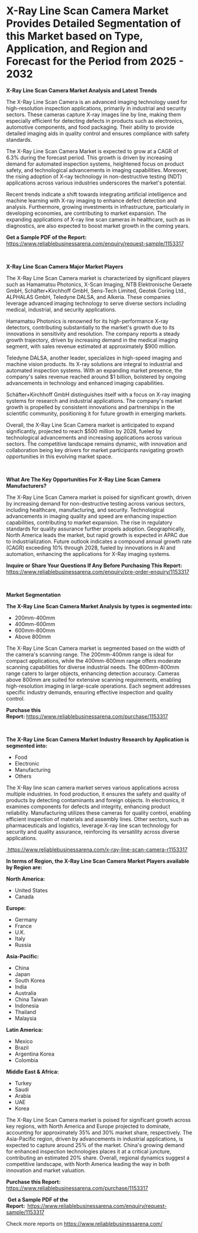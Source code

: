 <p><h1>X-Ray Line Scan Camera Market Provides Detailed Segmentation of this Market based on Type, Application, and Region and Forecast for the Period from 2025 - 2032</h1></p><p><strong>X-Ray Line Scan Camera Market Analysis and Latest Trends</strong></p>
<p><p>The X-Ray Line Scan Camera is an advanced imaging technology used for high-resolution inspection applications, primarily in industrial and security sectors. These cameras capture X-ray images line by line, making them especially efficient for detecting defects in products such as electronics, automotive components, and food packaging. Their ability to provide detailed imaging aids in quality control and ensures compliance with safety standards.</p><p>The X-Ray Line Scan Camera Market is expected to grow at a CAGR of 6.3% during the forecast period. This growth is driven by increasing demand for automated inspection systems, heightened focus on product safety, and technological advancements in imaging capabilities. Moreover, the rising adoption of X-ray technology in non-destructive testing (NDT) applications across various industries underscores the market's potential. </p><p>Recent trends indicate a shift towards integrating artificial intelligence and machine learning with X-ray imaging to enhance defect detection and analysis. Furthermore, growing investments in infrastructure, particularly in developing economies, are contributing to market expansion. The expanding applications of X-ray line scan cameras in healthcare, such as in diagnostics, are also expected to boost market growth in the coming years.</p></p>
<p><strong>Get a Sample PDF of the Report:&nbsp;</strong> <a href="https://www.reliablebusinessarena.com/enquiry/request-sample/1153317?utm_campaign=2795&utm_medium=2&utm_source=Github&utm_content=ia&utm_term=28022025&utm_id=x-ray-line-scan-camera">https://www.reliablebusinessarena.com/enquiry/request-sample/1153317</a></p>
<p>&nbsp;</p>
<p><strong>X-Ray Line Scan Camera Major Market Players</strong></p>
<p><p>The X-Ray Line Scan Camera market is characterized by significant players such as Hamamatsu Photonics, X-Scan Imaging, NTB Elektronische Geraete GmbH, Schäfter+Kirchhoff GmbH, Sens-Tech Limited, Geotek Coring Ltd., ALPHALAS GmbH, Teledyne DALSA, and Alkeria. These companies leverage advanced imaging technology to serve diverse sectors including medical, industrial, and security applications.</p><p>Hamamatsu Photonics is renowned for its high-performance X-ray detectors, contributing substantially to the market's growth due to its innovations in sensitivity and resolution. The company reports a steady growth trajectory, driven by increasing demand in the medical imaging segment, with sales revenue estimated at approximately $900 million.</p><p>Teledyne DALSA, another leader, specializes in high-speed imaging and machine vision products. Its X-ray solutions are integral to industrial and automated inspection systems. With an expanding market presence, the company's sales revenue reached around $1 billion, bolstered by ongoing advancements in technology and enhanced imaging capabilities.</p><p>Schäfter+Kirchhoff GmbH distinguishes itself with a focus on X-ray imaging systems for research and industrial applications. The company's market growth is propelled by consistent innovations and partnerships in the scientific community, positioning it for future growth in emerging markets.</p><p>Overall, the X-Ray Line Scan Camera market is anticipated to expand significantly, projected to reach $500 million by 2028, fueled by technological advancements and increasing applications across various sectors. The competitive landscape remains dynamic, with innovation and collaboration being key drivers for market participants navigating growth opportunities in this evolving market space.</p></p>
<p>&nbsp;</p>
<p><strong>What Are The Key Opportunities For X-Ray Line Scan Camera Manufacturers?</strong></p>
<p><p>The X-Ray Line Scan Camera market is poised for significant growth, driven by increasing demand for non-destructive testing across various sectors, including healthcare, manufacturing, and security. Technological advancements in imaging quality and speed are enhancing inspection capabilities, contributing to market expansion. The rise in regulatory standards for quality assurance further propels adoption. Geographically, North America leads the market, but rapid growth is expected in APAC due to industrialization. Future outlook indicates a compound annual growth rate (CAGR) exceeding 10% through 2028, fueled by innovations in AI and automation, enhancing the applications for X-Ray imaging systems.</p></p>
<p><strong>Inquire or Share Your Questions If Any Before Purchasing This Report:</strong> <a href="https://www.reliablebusinessarena.com/enquiry/pre-order-enquiry/1153317?utm_campaign=2795&utm_medium=2&utm_source=Github&utm_content=ia&utm_term=28022025&utm_id=x-ray-line-scan-camera">https://www.reliablebusinessarena.com/enquiry/pre-order-enquiry/1153317</a></p>
<p>&nbsp;</p>
<p><strong>Market Segmentation</strong></p>
<p><strong>The X-Ray Line Scan Camera Market Analysis by types is segmented into:</strong></p>
<p><ul><li>200mm-400mm</li><li>400mm-600mm</li><li>600mm-800mm</li><li>Above 800mm</li></ul></p>
<p><p>The X-Ray Line Scan Camera market is segmented based on the width of the camera's scanning range. The 200mm-400mm range is ideal for compact applications, while the 400mm-600mm range offers moderate scanning capabilities for diverse industrial needs. The 600mm-800mm range caters to larger objects, enhancing detection accuracy. Cameras above 800mm are suited for extensive scanning requirements, enabling high-resolution imaging in large-scale operations. Each segment addresses specific industry demands, ensuring effective inspection and quality control.</p></p>
<p><strong>Purchase this Report:&nbsp;</strong><a href="https://www.reliablebusinessarena.com/purchase/1153317?utm_campaign=2795&utm_medium=2&utm_source=Github&utm_content=ia&utm_term=28022025&utm_id=x-ray-line-scan-camera">https://www.reliablebusinessarena.com/purchase/1153317</a></p>
<p>&nbsp;</p>
<p><strong>The X-Ray Line Scan Camera Market Industry Research by Application is segmented into:</strong></p>
<p><ul><li>Food</li><li>Electronic</li><li>Manufacturing</li><li>Others</li></ul></p>
<p><p>The X-Ray line scan camera market serves various applications across multiple industries. In food production, it ensures the safety and quality of products by detecting contaminants and foreign objects. In electronics, it examines components for defects and integrity, enhancing product reliability. Manufacturing utilizes these cameras for quality control, enabling efficient inspection of materials and assembly lines. Other sectors, such as pharmaceuticals and logistics, leverage X-ray line scan technology for security and quality assurance, reinforcing its versatility across diverse applications.</p></p>
<p><a href="https://www.reliablebusinessarena.com/x-ray-line-scan-camera-r1153317?utm_campaign=2795&utm_medium=2&utm_source=Github&utm_content=ia&utm_term=28022025&utm_id=x-ray-line-scan-camera">&nbsp;https://www.reliablebusinessarena.com/x-ray-line-scan-camera-r1153317</a></p>
<p><strong>In terms of Region, the X-Ray Line Scan Camera Market Players available by Region are:</strong></p>
<p>
    <p> <strong> North America: </strong>
        <ul>
            <li>United States</li>
            <li>Canada</li>
        </ul>
        </p> 
    <p> <strong> Europe: </strong>
        <ul>
            <li>Germany</li>
            <li>France</li>
            <li>U.K.</li>
            <li>Italy</li>
            <li>Russia</li>
        </ul>
        </p> 
    <p> <strong> Asia-Pacific: </strong>
        <ul>
            <li>China</li>
            <li>Japan</li>
            <li>South Korea</li>
            <li>India</li>
            <li>Australia</li>
            <li>China Taiwan</li>
            <li>Indonesia</li>
            <li>Thailand</li>
            <li>Malaysia</li>
        </ul>
        </p> 
    <p> <strong> Latin America: </strong>
        <ul>
            <li>Mexico</li>
            <li>Brazil</li>
            <li>Argentina Korea</li>
            <li>Colombia</li>
        </ul>
        </p> 
    <p> <strong> Middle East & Africa: </strong>
        <ul>
            <li>Turkey</li>
            <li>Saudi</li>
            <li>Arabia</li>
            <li>UAE</li>
            <li>Korea</li>
        </ul>
    </p>
    </p>
<p><p>The X-Ray Line Scan Camera market is poised for significant growth across key regions, with North America and Europe projected to dominate, accounting for approximately 35% and 30% market share, respectively. The Asia-Pacific region, driven by advancements in industrial applications, is expected to capture around 25% of the market. China's growing demand for enhanced inspection technologies places it at a critical juncture, contributing an estimated 20% share. Overall, regional dynamics suggest a competitive landscape, with North America leading the way in both innovation and market valuation.</p></p>
<p><strong>Purchase this Report: </strong><a href="https://www.reliablebusinessarena.com/purchase/1153317?utm_campaign=2795&utm_medium=2&utm_source=Github&utm_content=ia&utm_term=28022025&utm_id=x-ray-line-scan-camera">https://www.reliablebusinessarena.com/purchase/1153317</a></p>
<p>&nbsp;<strong>Get a Sample PDF of the Report:&nbsp;&nbsp;</strong><a href="https://www.reliablebusinessarena.com/enquiry/request-sample/1153317?utm_campaign=2795&utm_medium=2&utm_source=Github&utm_content=ia&utm_term=28022025&utm_id=x-ray-line-scan-camera">https://www.reliablebusinessarena.com/enquiry/request-sample/1153317</a></p>
<p><strong></strong></p>
<p>Check more reports on <a href="https://www.reliablebusinessarena.com/?utm_campaign=2795&utm_medium=2&utm_source=Github&utm_content=ia&utm_term=28022025&utm_id=x-ray-line-scan-camera">https://www.reliablebusinessarena.com/</a></p>